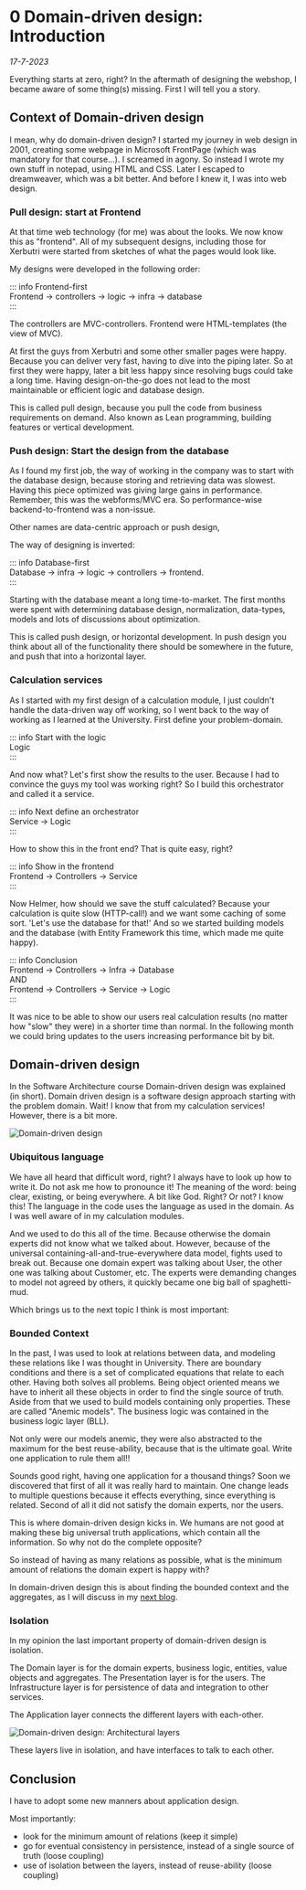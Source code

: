 # 0 Domain-driven design: Introduction

*17-7-2023*

Everything starts at zero, right? In the aftermath of designing the webshop, I became aware of some thing(s) missing.
First I will tell you a story.

## Context of Domain-driven design

I mean, why do domain-driven design? I started my journey in web design in 2001, creating some webpage in Microsoft
FrontPage (which was mandatory for that course...). I screamed in agony. So instead I wrote my own stuff in notepad,
using HTML and CSS. Later I escaped to dreamweaver, which was a bit better. And before I knew it, I was into web design.

### Pull design: start at Frontend

At that time web technology (for me) was about the looks. We now know this as "frontend". All of my subsequent designs,
including those for Xerbutri were started from sketches of what the pages would look like.

My designs were developed in the following order:

::: info Frontend-first  
Frontend -> controllers -> logic -> infra -> database  
:::

The controllers are MVC-controllers. Frontend were HTML-templates (the view of MVC).

At first the guys from Xerbutri and some other smaller pages were happy. Because you can deliver very fast, having to
dive into the piping later. So at first they were happy, later a bit less happy since resolving bugs could take a long
time. Having design-on-the-go does not lead to the most maintainable or efficient logic and database design.

This is called pull design, because you pull the code from business requirements on demand. Also known as Lean
programming, building features or vertical development.

### Push design: Start the design from the database

As I found my first job, the way of working in the company was to start with the database design, because storing and
retrieving data was slowest. Having this piece optimized was giving large gains in performance. Remember, this was the
webforms/MVC era. So performance-wise backend-to-frontend was a non-issue.

Other names are data-centric approach or push design,

The way of designing is inverted:

::: info Database-first  
Database -> infra -> logic -> controllers -> frontend.  
:::

Starting with the database meant a long time-to-market. The first months were spent with determining database design,
normalization, data-types, models and lots of discussions about optimization.

This is called push design, or horizontal development. In push design you think about all of the functionality there
should be somewhere in the future, and push that into a horizontal layer.

### Calculation services

As I started with my first design of a calculation module, I just couldn't handle the data-driven way off working, so I
went back to the way of working as I learned at the University. First define your problem-domain.

::: info Start with the logic  
Logic  
:::

And now what? Let's first show the results to the user. Because I had to convince the guys my tool was working right? So
I build this orchestrator and called it a service.

::: info Next define an orchestrator  
Service -> Logic  
:::

How to show this in the front end? That is quite easy, right?

::: info Show in the frontend  
Frontend -> Controllers -> Service  
:::

Now Helmer, how should we save the stuff calculated? Because your calculation is quite slow (HTTP-call!) and we want
some caching of some sort. 'Let's use the database for that!' And so we started building models and the database (with
Entity Framework this time, which made me quite happy).

::: info Conclusion  
Frontend -> Controllers -> Infra -> Database  
AND  
Frontend -> Controllers -> Service -> Logic  
:::

It was nice to be able to show our users real calculation results (no matter how "slow" they were) in a shorter time
than normal.
In the following month we could bring updates to the users increasing performance bit by bit.

## Domain-driven design

In the Software Architecture course Domain-driven design was explained (in short). Domain driven design is a software
design approach starting with the problem domain.
Wait! I know that from my calculation services! However, there is a bit more.

![Domain-driven design](../../assets/images/domaindrivendesign/domaindrivendesign.svg "Domain-driven design; strategic and tactical design patterns")

### Ubiquitous language

We have all heard that difficult word, right? I always have to look up how to write it. Do not ask me how to pronounce
it! The meaning of the word: being clear, existing, or being everywhere. A bit like God. Right? Or not?
I know this! The language in the code uses the language as used in the domain. As I was well aware of in my calculation
modules.

And we used to do this all of the time. Because otherwise the domain experts did not know what we talked about.
However, because of the universal containing-all-and-true-everywhere data model, fights used to break out. Because one
domain expert was talking about User, the other one was talking about Customer, etc. The experts were demanding changes
to model not agreed by others, it quickly became one big ball of spaghetti-mud.

Which brings us to the next topic I think is most important:

### Bounded Context

In the past, I was used to look at relations between data, and modeling these relations like I was thought in
University. There are boundary conditions and there is a set of complicated equations that relate to each other. Having
both solves all problems. Being object oriented means we have to inherit all these objects in order to find the single
source of truth.
Aside from that we used to build models containing only properties. These are called "Anemic models". The business logic
was contained in the business logic layer (BLL).

Not only were our models anemic, they were also abstracted to the maximum for the best reuse-ability, because that is
the ultimate goal. Write one application to rule them all!!

Sounds good right, having one application for a thousand things? Soon we discovered that first of all it was really hard
to maintain. One change leads to multiple questions because it effects everything, since everything is related. Second
of all it did not satisfy the domain experts, nor the users.

This is where domain-driven design kicks in. We humans are not good at making these big universal truth applications,
which contain all the information. So why not do the complete opposite?

So instead of having as many relations as possible, what is the minimum amount of relations the domain expert is happy
with?

In domain-driven design this is about finding the bounded context and the aggregates, as I will discuss in
my [next blog](1domaindrivendesignwebshop).

### Isolation

In my opinion the last important property of domain-driven design is isolation.

The Domain layer is for the domain experts, business logic, entities, value objects and aggregates.
The Presentation layer is for the users.
The Infrastructure layer is for persistence of data and integration to other services.

The Application layer connects the different layers with each-other.

![Domain-driven design: Architectural layers](../../assets/images/domaindrivendesign/domaindrivendesignlayers.svg "Domain-driven design; Architectural layers")

These layers live in isolation, and have interfaces to talk to each other.

## Conclusion

I have to adopt some new manners about application design.

Most importantly:

- look for the minimum amount of relations (keep it simple)
- go for eventual consistency in persistence, instead of a single source of truth (loose coupling)
- use of isolation between the layers, instead of reuse-ability (loose coupling)











